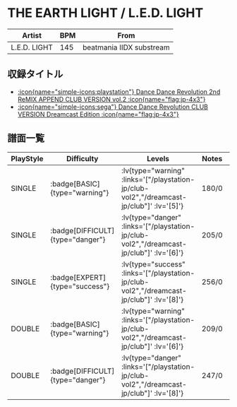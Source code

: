 # THE EARTH LIGHT / L.E.D. LIGHT

|Artist|BPM|From|
|------|---|----|
|L.E.D. LIGHT|145|beatmania IIDX substream|

## 収録タイトル

- [ :icon{name="simple-icons:playstation"} Dance Dance Revolution 2nd ReMIX APPEND CLUB VERSION vol.2 :icon{name="flag:jp-4x3"} ](/playstation-jp/club-vol2)
- [ :icon{name="simple-icons:sega"} Dance Dance Revolution CLUB VERSION Dreamcast Edition :icon{name="flag:jp-4x3"} ](/dreamcast-jp/club)

## 譜面一覧

|PlayStyle|Difficulty|Levels|Notes|Movie|
|---------|----------|------|-----|-----|
|SINGLE| :badge[BASIC]{type="warning"} | :lv{type="warning" :links='["/playstation-jp/club-vol2","/dreamcast-jp/club"]' :lv='[5]'} |180/0||
|SINGLE| :badge[DIFFICULT]{type="danger"} | :lv{type="danger" :links='["/playstation-jp/club-vol2","/dreamcast-jp/club"]' :lv='[6]'} |205/0||
|SINGLE| :badge[EXPERT]{type="success"} | :lv{type="success" :links='["/playstation-jp/club-vol2","/dreamcast-jp/club"]' :lv='[8]'} |256/0||
|DOUBLE| :badge[BASIC]{type="warning"} | :lv{type="warning" :links='["/playstation-jp/club-vol2","/dreamcast-jp/club"]' :lv='[6]'} |209/0||
|DOUBLE| :badge[DIFFICULT]{type="danger"} | :lv{type="danger" :links='["/playstation-jp/club-vol2","/dreamcast-jp/club"]' :lv='[8]'} |247/0||
